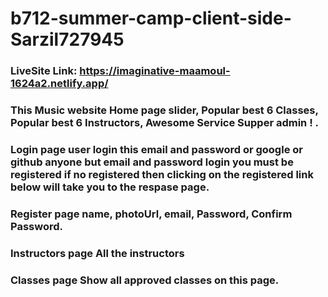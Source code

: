 # b712-summer-camp-client-side-Sarzil727945

### LiveSite Link: https://imaginative-maamoul-1624a2.netlify.app/
### This Music website Home page  slider, Popular best 6 Classes, Popular best 6 Instructors,  Awesome Service Supper admin ! .

### Login page user login this email and password or google or github anyone but email and password login you must be registered  if no registered then clicking on the registered link below will take you to the respase page.
### Register page name, photoUrl, email, Password, Confirm Password.

### Instructors page All the instructors
### Classes page Show all approved classes on this page.
